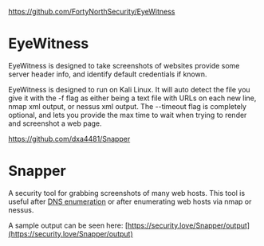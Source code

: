 https://github.com/FortyNorthSecurity/EyeWitness

# EyeWitness

EyeWitness is designed to take screenshots of websites provide some server header info, and identify default credentials if known.

EyeWitness is designed to run on Kali Linux. It will auto detect the file you give it with the -f flag as either being a text file with URLs on each new line, nmap xml output, or nessus xml output. The --timeout flag is completely optional, and lets you provide the max time to wait when trying to render and screenshot a web page.


https://github.com/dxa4481/Snapper

# Snapper

A security tool for grabbing screenshots of many web hosts. This tool is useful after [DNS enumeration](https://github.com/mschwager/fierce) or after enumerating web hosts via nmap or nessus.

A sample output can be seen here: [https://security.love/Snapper/output](https://security.love/Snapper/output)